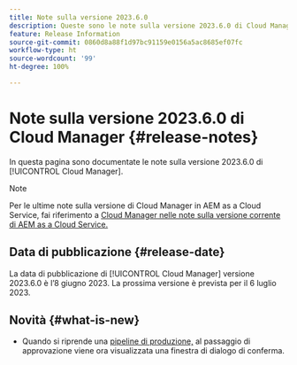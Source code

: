 ```yaml
---
title: Note sulla versione 2023.6.0
description: Queste sono le note sulla versione 2023.6.0 di Cloud Manager.
feature: Release Information
source-git-commit: 0860d8a88f1d97bc91159e0156a5ac8685ef07fc
workflow-type: ht
source-wordcount: '99'
ht-degree: 100%

---
```



# Note sulla versione 2023.6.0 di Cloud Manager {#release-notes}

In questa pagina sono documentate le note sulla versione 2023.6.0 di [!UICONTROL Cloud Manager].

>[!NOTE]
>
>Per le ultime note sulla versione di Cloud Manager in AEM as a Cloud Service, fai riferimento a [Cloud Manager nelle note sulla versione corrente di AEM as a Cloud Service.](https://experienceleague.adobe.com/docs/experience-manager-cloud-service/content/implementing/using-cloud-manager/release-notes-cloud-manager/release-notes-cm-current.html?lang=it)

## Data di pubblicazione {#release-date}

La data di pubblicazione di [!UICONTROL Cloud Manager] versione 2023.6.0 è l’8 giugno 2023. La prossima versione è prevista per il 6 luglio 2023.

## Novità {#what-is-new}

* Quando si riprende una [pipeline di produzione,](/help/using/production-pipelines.md) al passaggio di approvazione viene ora visualizzata una finestra di dialogo di conferma.
